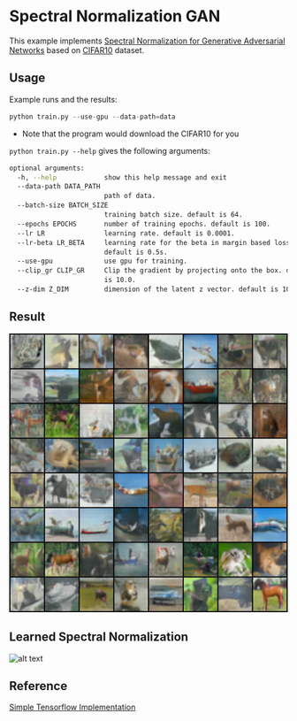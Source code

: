# Spectral Normalization GAN

This example implements [Spectral Normalization for Generative Adversarial Networks](https://arxiv.org/abs/1802.05957) based on [CIFAR10](https://www.cs.toronto.edu/~kriz/cifar.html) dataset.

## Usage

Example runs and the results:

```python
python train.py --use-gpu --data-path=data
```

* Note that the program would download the CIFAR10 for you

`python train.py --help` gives the following arguments:

```bash
optional arguments:
  -h, --help            show this help message and exit
  --data-path DATA_PATH
                        path of data.
  --batch-size BATCH_SIZE
                        training batch size. default is 64.
  --epochs EPOCHS       number of training epochs. default is 100.
  --lr LR               learning rate. default is 0.0001.
  --lr-beta LR_BETA     learning rate for the beta in margin based loss.
                        default is 0.5s.
  --use-gpu             use gpu for training.
  --clip_gr CLIP_GR     Clip the gradient by projecting onto the box. default
                        is 10.0.
  --z-dim Z_DIM         dimension of the latent z vector. default is 100.
```

## Result

![SN-GAN](sn-gan_output.png)

## Learned Spectral Normalization

![alt text](https://github.com/taki0112/Spectral_Normalization-Tensorflow/blob/master/assests/sn.png)

## Reference

[Simple Tensorflow Implementation](https://github.com/taki0112/Spectral_Normalization-Tensorflow)